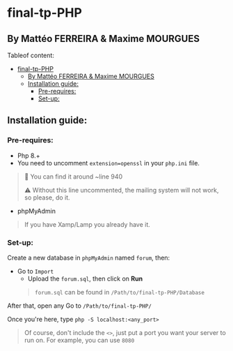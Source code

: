 # final-tp-PHP

## By Mattéo FERREIRA & Maxime MOURGUES

Tableof content:
- [final-tp-PHP](#final-tp-php)
	- [By Mattéo FERREIRA & Maxime MOURGUES](#by-mattéo-ferreira--maxime-mourgues)
	- [Installation guide:](#installation-guide)
		- [Pre-requires:](#pre-requires)
		- [Set-up:](#set-up)

## Installation guide:
### Pre-requires:
- Php 8.+
- You need to uncomment `extension=openssl` in your `php.ini` file.
> :memo: You can find it around ~line 940
> 
> :warning: Without this line uncommented, the mailing system will not work, so please, do it.
- phpMyAdmin
> If you have Xamp/Lamp you already have it.

### Set-up:
Create a new database in `phpMyAdmin` named `forum`, then:
- Go to `Import`
    - Upload the `forum.sql`, then click on **Run**
    > `forum.sql` can be found in `/Path/to/final-tp-PHP/Database`

After that, open any 
Go to `/Path/to/final-tp-PHP/`

Once you're here, type `php -S localhost:<any_port>`
> Of course, don't include the `<>`, just put a port you want your server to run on. For example, you can use `8080`
